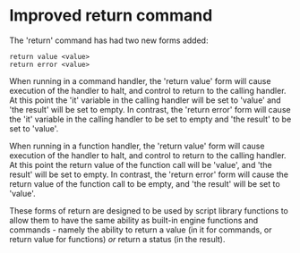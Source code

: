 # Improved return command
The 'return' command has had two new forms added:

    return value <value>
    return error <value>

When running in a command handler, the 'return value' form will cause execution
of the handler to halt, and control to return to the calling handler. At this
point the 'it' variable in the calling handler will be set to 'value' and
'the result' will be set to empty. In contrast, the 'return error' form will
cause the 'it' variable in the calling handler to be set to empty and
'the result' to be set to 'value'.

When running in a function handler, the 'return value' form will cause execution
of the handler to halt, and control to return to the calling handler. At this
point the return value of the function call will be 'value', and 'the result'
will be set to empty. In contrast, the 'return error' form will cause the
return value of the function call to be empty, and 'the result' will be set to
'value'.

These forms of return are designed to be used by script library functions to
allow them to have the same ability as built-in engine functions and commands -
namely the ability to return a value (in it for commands, or return value for
functions) *or* return a status (in the result).
